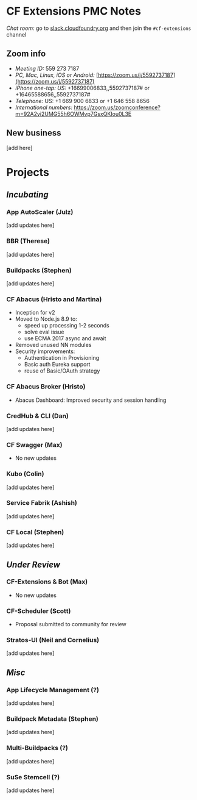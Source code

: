 # CF Extensions PMC Notes

*Chat room:* go to [slack.cloudfoundry.org](https://slack.cloudfoundry.org) and then join the `#cf-extensions` channel

## Zoom info

- *Meeting ID:* 559 273 7187
- *PC, Mac, Linux, iOS or Android:* [https://zoom.us/j/5592737187](https://zoom.us/j/5592737187)
- *iPhone one-tap: US:* +16699006833,,5592737187#  or +16465588656,,5592737187# 
- *Telephone:* US: +1 669 900 6833  or +1 646 558 8656 
- *International numbers:* https://zoom.us/zoomconference?m=92A2yi2UMG55h6OWMvp7GsxQKIou0L3E

## New business

[add here]

# Projects

## _Incubating_

### App AutoScaler (Julz)

[add updates here]

### BBR (Therese)

[add updates here]

### Buildpacks (Stephen)

[add updates here]

### CF Abacus (Hristo and Martina)

* Inception for v2
* Moved to Node.js 8.9 to:
   * speed up processing 1-2 seconds
   * solve eval issue
   * use ECMA 2017 async and await
* Removed unused NN modules
* Security improvements:
   * Authentication in Provisioning
   * Basic auth Eureka support
   * reuse of Basic/OAuth strategy

### CF Abacus Broker (Hristo)

* Abacus Dashboard: Improved security and session handling 

### CredHub & CLI (Dan)

[add updates here]

### CF Swagger (Max)

- No new updates

### Kubo (Colin)

[add updates here]

### Service Fabrik (Ashish)

[add updates here]

### CF Local (Stephen)

[add updates here]

## _Under Review_

### CF-Extensions & Bot (Max)

- No new updates

### CF-Scheduler (Scott)

- Proposal submitted to community for review

### Stratos-UI (Neil and Cornelius)

[add updates here]

## _Misc_

### App Lifecycle Management (?)

[add updates here]

### Buildpack Metadata (Stephen)

[add updates here]

### Multi-Buildpacks (?)

[add updates here]

### SuSe Stemcell (?)

[add updates here]
